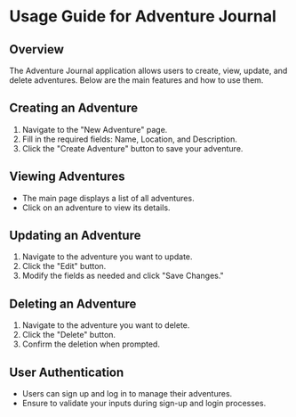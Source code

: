 # Usage Guide for Adventure Journal

## Overview
The Adventure Journal application allows users to create, view, update, and delete adventures. Below are the main features and how to use them.

## Creating an Adventure
1. Navigate to the "New Adventure" page.
2. Fill in the required fields: Name, Location, and Description.
3. Click the "Create Adventure" button to save your adventure.

## Viewing Adventures
- The main page displays a list of all adventures.
- Click on an adventure to view its details.

## Updating an Adventure
1. Navigate to the adventure you want to update.
2. Click the "Edit" button.
3. Modify the fields as needed and click "Save Changes."

## Deleting an Adventure
1. Navigate to the adventure you want to delete.
2. Click the "Delete" button.
3. Confirm the deletion when prompted.

## User Authentication
- Users can sign up and log in to manage their adventures.
- Ensure to validate your inputs during sign-up and login processes.
